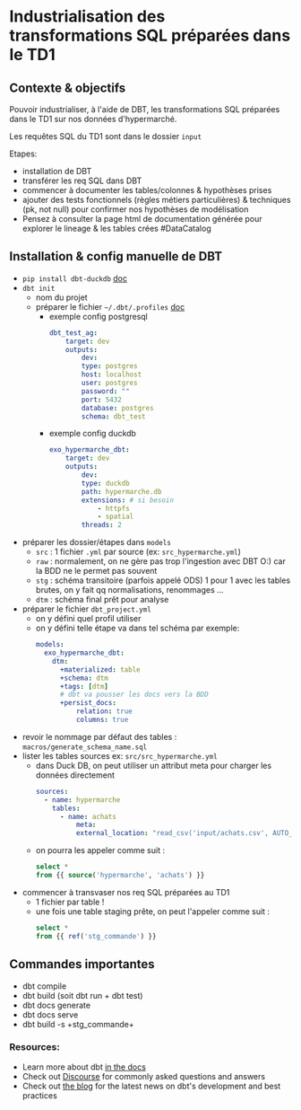 # Industrialisation des transformations SQL préparées dans le TD1

## Contexte & objectifs

Pouvoir industrialiser, à l'aide de DBT, les transformations SQL préparées dans le TD1 sur nos données d'hypermarché.

Les requêtes SQL du TD1 sont dans le dossier `input`

Etapes:
- installation de DBT
- transférer les req SQL dans DBT
- commencer à documenter les tables/colonnes & hypothèses prises
- ajouter des tests fonctionnels (règles métiers particulières) & techniques (pk, not null)
  pour confirmer nos hypothèses de modélisation
- Pensez à consulter la page html de documentation générée pour explorer le lineage & les tables crées
  #DataCatalog


## Installation & config manuelle de DBT

- `pip install dbt-duckdb` [doc](https://github.com/duckdb/dbt-duckdb)
- `dbt init`
  - nom du projet
  - préparer le fichier `~/.dbt/.profiles` [doc](https://docs.getdbt.com/docs/configure-your-profile)
    - exemple config postgresql
        ``` yml
        dbt_test_ag:
            target: dev
            outputs:
                dev:
                type: postgres
                host: localhost
                user: postgres
                password: ""
                port: 5432
                database: postgres
                schema: dbt_test
        ```
    - exemple config duckdb
        ``` yml
        exo_hypermarche_dbt:
            target: dev
            outputs:
                dev:
                type: duckdb
                path: hypermarche.db
                extensions: # si besoin
                    - httpfs
                    - spatial
                threads: 2
        ```
- préparer les dossier/étapes dans `models`
  - `src` : 1 fichier `.yml` par source (ex: `src_hypermarche.yml`)
  - `raw` : normalement, on ne gère pas trop l'ingestion avec DBT O:) car la BDD ne le permet pas souvent
  - `stg` : schéma transitoire (parfois appelé ODS) 1 pour 1 avec les tables brutes, on y fait qq normalisations, renommages ...
  - `dtm` : schéma final prêt pour analyse
- préparer le fichier `dbt_project.yml`
  - on y défini quel profil utiliser
  - on y défini telle étape va dans tel schéma
    par exemple:
    ``` yml
    models:
      exo_hypermarche_dbt:
        dtm:
          +materialized: table
          +schema: dtm
          +tags: [dtm]
          # dbt va pousser les docs vers la BDD
          +persist_docs:
              relation: true
              columns: true
    ```
- revoir le nommage par défaut des tables : `macros/generate_schema_name.sql`
- lister les tables sources ex: `src/src_hypermarche.yml`
  - dans Duck DB, on peut utiliser un attribut meta pour charger les données directement
    ```yml
    sources:
      - name: hypermarche
        tables:
          - name: achats
              meta:
              external_location: "read_csv('input/achats.csv', AUTO_DETECT=TRUE, header=true, all_varchar=true)"
    ```
  - on pourra les appeler comme suit :
    ```sql
    select *
    from {{ source('hypermarche', 'achats') }}
    ```
- commencer à transvaser nos req SQL préparées au TD1
  - 1 fichier par table !
  - une fois une table staging prête, on peut l'appeler comme suit :
    ```sql
    select *
    from {{ ref('stg_commande') }}
    ```

## Commandes importantes

- dbt compile
- dbt build (soit dbt run + dbt test)
- dbt docs generate
- dbt docs serve
- dbt build -s +stg_commande+

### Resources:
- Learn more about dbt [in the docs](https://docs.getdbt.com/docs/introduction)
- Check out [Discourse](https://discourse.getdbt.com/) for commonly asked questions and answers
- Check out [the blog](https://blog.getdbt.com/) for the latest news on dbt's development and best practices
